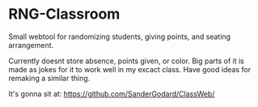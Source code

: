 # RNG-Classroom
Small webtool for randomizing students, giving points, and seating arrangement. 

Currently doesnt store absence, points given, or color. Big parts of it is made as jokes for it to work well in my excact class.
Have good ideas for remaking a similar thing.

It's gonna sit at:
https://github.com/SanderGodard/ClassWeb/
